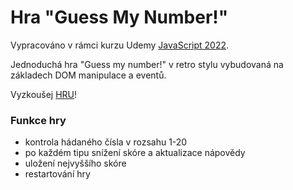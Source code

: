 # Hra "Guess My Number!"

Vypracováno v rámci kurzu Udemy [JavaScript 2022](https://www.udemy.com/share/101Wfe3@UU_sO7bHCOB5DskVqswTPSr2eV0ovdIGr6rsuhWSq1gkCF8cadYTIoAo8LLt7UczCw==/).

Jednoduchá hra "Guess my number!" v retro stylu vybudovaná na základech DOM manipulace a eventů.

Vyzkoušej [HRU](https://ballaylukas.github.io/Game-Guess-My-Number/)!

### Funkce hry
* kontrola hádaného čísla v rozsahu 1-20
* po každém tipu snížení skóre a aktualizace nápovědy
* uložení nejvyššího skóre
* restartování hry

